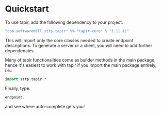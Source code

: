 # Quickstart

To use tapir, add the following dependency to your project:

```scala
"com.softwaremill.sttp.tapir" %% "tapir-core" % "1.11.11"
```

This will import only the core classes needed to create endpoint descriptions. To generate a server or a client, you
will need to add further dependencies.

Many of tapir functionalities come as builder methods in the main package, hence it's easiest to work with tapir if 
you import the main package entirely, i.e.:

```scala
import sttp.tapir.*
```

Finally, type:

```scala
endpoint.
```

and see where auto-complete gets you!

